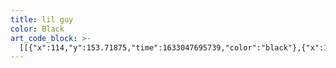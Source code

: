 ```yaml
---
title: lil guy
color: Black
art_code_block: >-
  [[{"x":114,"y":153.71875,"time":1633047695739,"color":"black"},{"x":113,"y":147.71875,"time":1633047696145,"color":"black"},{"x":113,"y":141.71875,"time":1633047696228,"color":"black"},{"x":116,"y":136.71875,"time":1633047696340,"color":"black"},{"x":120,"y":133.71875,"time":1633047696474,"color":"black"},{"x":125,"y":132.71875,"time":1633047696640,"color":"black"},{"x":130,"y":134.71875,"time":1633047696756,"color":"black"},{"x":135,"y":136.71875,"time":1633047696839,"color":"black"},{"x":139,"y":139.71875,"time":1633047696923,"color":"black"},{"x":141,"y":144.71875,"time":1633047697073,"color":"black"},{"x":141,"y":149.71875,"time":1633047697139,"color":"black"},{"x":140,"y":154.71875,"time":1633047697240,"color":"black"},{"x":136,"y":157.71875,"time":1633047697340,"color":"black"},{"x":131,"y":159.71875,"time":1633047697390,"color":"black"},{"x":125,"y":160.71875,"time":1633047697439,"color":"black"},{"x":120,"y":160.71875,"time":1633047697557,"color":"black"},{"x":117,"y":155.71875,"time":1633047697640,"color":"black"},{"x":116,"y":150.71875,"time":1633047697757,"color":"black"},{"x":120,"y":160.71875,"time":1633047697557,"color":"black"}],[{"x":381,"y":152.71875,"time":1633047700216,"color":"black"},{"x":380,"y":144.71875,"time":1633047700549,"color":"black"},{"x":380,"y":138.71875,"time":1633047700615,"color":"black"},{"x":383,"y":134.71875,"time":1633047700745,"color":"black"},{"x":388,"y":133.71875,"time":1633047700894,"color":"black"},{"x":393,"y":133.71875,"time":1633047701076,"color":"black"},{"x":397,"y":136.71875,"time":1633047701177,"color":"black"},{"x":401,"y":139.71875,"time":1633047701295,"color":"black"},{"x":403,"y":144.71875,"time":1633047701460,"color":"black"},{"x":403,"y":149.71875,"time":1633047701578,"color":"black"},{"x":400,"y":153.71875,"time":1633047701695,"color":"black"},{"x":395,"y":154.71875,"time":1633047701847,"color":"black"},{"x":390,"y":154.71875,"time":1633047701934,"color":"black"},{"x":385,"y":152.71875,"time":1633047702052,"color":"black"},{"x":395,"y":154.71875,"time":1633047701847,"color":"black"}],[{"x":219,"y":181.71875,"time":1633047704524,"color":"black"},{"x":225,"y":184.71875,"time":1633047704848,"color":"black"},{"x":231,"y":188.71875,"time":1633047704903,"color":"black"},{"x":236,"y":190.71875,"time":1633047704956,"color":"black"},{"x":242,"y":192.71875,"time":1633047705009,"color":"black"},{"x":248,"y":194.71875,"time":1633047705075,"color":"black"},{"x":254,"y":194.71875,"time":1633047705158,"color":"black"},{"x":260,"y":194.71875,"time":1633047705224,"color":"black"},{"x":265,"y":194.71875,"time":1633047705273,"color":"black"},{"x":271,"y":191.71875,"time":1633047705321,"color":"black"},{"x":277,"y":188.71875,"time":1633047705390,"color":"black"},{"x":281,"y":184.71875,"time":1633047705491,"color":"black"},{"x":284,"y":180.71875,"time":1633047705624,"color":"black"},{"x":285,"y":175.71875,"time":1633047705832,"color":"black"},{"x":281,"y":184.71875,"time":1633047705491,"color":"black"}],[{"x":370,"y":293.71875,"time":1633047710295,"color":"black"},{"x":367,"y":288.71875,"time":1633047710983,"color":"black"},{"x":365,"y":283.71875,"time":1633047711083,"color":"black"},{"x":365,"y":278.71875,"time":1633047711154,"color":"black"},{"x":365,"y":271.71875,"time":1633047711226,"color":"black"},{"x":367,"y":266.71875,"time":1633047711308,"color":"black"},{"x":372,"y":264.71875,"time":1633047711395,"color":"black"},{"x":377,"y":262.71875,"time":1633047711462,"color":"black"},{"x":382,"y":262.71875,"time":1633047711544,"color":"black"},{"x":384,"y":267.71875,"time":1633047711887,"color":"black"},{"x":382,"y":272.71875,"time":1633047712091,"color":"black"},{"x":387,"y":268.71875,"time":1633047712513,"color":"black"},{"x":392,"y":266.71875,"time":1633047712552,"color":"black"},{"x":397,"y":263.71875,"time":1633047712635,"color":"black"},{"x":402,"y":263.71875,"time":1633047712802,"color":"black"},{"x":404,"y":268.71875,"time":1633047712952,"color":"black"},{"x":404,"y":273.71875,"time":1633047713036,"color":"black"},{"x":402,"y":278.71875,"time":1633047713137,"color":"black"},{"x":398,"y":282.71875,"time":1633047713245,"color":"black"},{"x":394,"y":285.71875,"time":1633047713347,"color":"black"},{"x":390,"y":288.71875,"time":1633047713456,"color":"black"},{"x":386,"y":291.71875,"time":1633047713612,"color":"black"},{"x":382,"y":294.71875,"time":1633047713761,"color":"black"},{"x":377,"y":297.71875,"time":1633047713926,"color":"black"},{"x":372,"y":298.71875,"time":1633047714501,"color":"black"},{"x":370,"y":293.71875,"time":1633047715087,"color":"black"},{"x":377,"y":297.71875,"time":1633047713926,"color":"black"}]]
---
```


